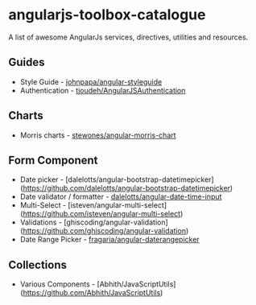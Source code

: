 # angularjs-toolbox-catalogue
A list of awesome AngularJs services, directives, utilities and resources.

## Guides
* Style Guide - [johnpapa/angular-styleguide](https://github.com/johnpapa/angular-styleguide)
* Authentication - [tjoudeh/AngularJSAuthentication](https://github.com/tjoudeh/AngularJSAuthentication)

## Charts 
* Morris charts - [stewones/angular-morris-chart](https://github.com/stewones/angular-morris-chart)

## Form Component 
* Date picker - [dalelotts/angular-bootstrap-datetimepicker] (https://github.com/dalelotts/angular-bootstrap-datetimepicker)
* Date validator / formatter - [dalelotts/angular-date-time-input](https://github.com/dalelotts/angular-date-time-input)
* Multi-Select - [isteven/angular-multi-select] (https://github.com/isteven/angular-multi-select)
* Validations - [ghiscoding/angular-validation] (https://github.com/ghiscoding/angular-validation)
* Date Range Picker - [fragaria/angular-daterangepicker](https://github.com/fragaria/angular-daterangepicker)

## Collections
* Various Components - [Abhith/JavaScriptUtils] (https://github.com/Abhith/JavaScriptUtils)
